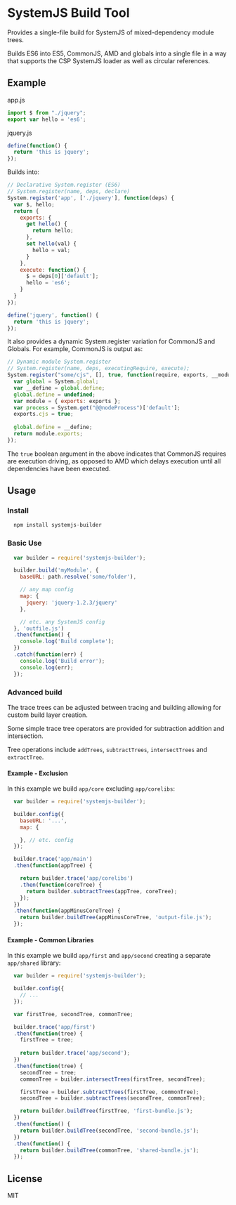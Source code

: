 SystemJS Build Tool
===

Provides a single-file build for SystemJS of mixed-dependency module trees.

Builds ES6 into ES5, CommonJS, AMD and globals into a single file in a way that supports the CSP SystemJS loader
as well as circular references.

Example
---

app.js
```javascript
import $ from "./jquery";
export var hello = 'es6';
```

jquery.js
```javascript
define(function() {
  return 'this is jquery';
});
```

Builds into:

```javascript
// Declarative System.register (ES6)
// System.register(name, deps, declare)
System.register('app', ['./jquery'], function(deps) {
  var $, hello;
  return {
    exports: {
      get hello() {
        return hello;
      },
      set hello(val) {
        hello = val;
      }
    },
    execute: function() {
      $ = deps[0]['default'];
      hello = 'es6';
    }
  }
});

define('jquery', function() {
  return 'this is jquery';
});
```

It also provides a dynamic System.register variation for CommonJS and Globals. For example, CommonJS is output as:

```javascript
// Dynamic module System.register
// System.register(name, deps, executingRequire, execute);
System.register("some/cjs", [], true, function(require, exports, __moduleName) {
  var global = System.global;
  var __define = global.define;
  global.define = undefined;
  var module = { exports: exports };
  var process = System.get("@@nodeProcess")['default'];
  exports.cjs = true;
  
  global.define = __define;
  return module.exports;
});
```

The `true` boolean argument in the above indicates that CommonJS requires are execution driving,
as opposed to AMD which delays execution until all dependencies have been executed.

Usage
---

### Install

```javascript
  npm install systemjs-builder
```

### Basic Use

```javascript
  var builder = require('systemjs-builder');

  builder.build('myModule', {
    baseURL: path.resolve('some/folder'),

    // any map config
    map: {
      jquery: 'jquery-1.2.3/jquery'
    },

    // etc. any SystemJS config
  }, 'outfile.js')
  .then(function() {
    console.log('Build complete');
  })
  .catch(function(err) {
    console.log('Build error');
    console.log(err);
  });
```

### Advanced build

The trace trees can be adjusted between tracing and building allowing for custom build layer creation.

Some simple trace tree operators are provided for subtraction addition and intersection.

Tree operations include `addTrees`, `subtractTrees`, `intersectTrees` and `extractTree`.

#### Example - Exclusion

In this example we build `app/core` excluding `app/corelibs`:

```javascript
  var builder = require('systemjs-builder');

  builder.config({
    baseURL: '...',
    map: {

    }, // etc. config
  });

  builder.trace('app/main')
  .then(function(appTree) {

    return builder.trace('app/corelibs')
    .then(function(coreTree) {
      return builder.subtractTrees(appTree, coreTree);
    });
  })
  .then(function(appMinusCoreTree) {
    return builder.buildTree(appMinusCoreTree, 'output-file.js');
  });
```

#### Example - Common Libraries

In this example we build `app/first` and `app/second` creating a separate `app/shared` library:

```javascript
  var builder = require('systemjs-builder');

  builder.config({
    // ...
  });

  var firstTree, secondTree, commonTree;

  builder.trace('app/first')
  .then(function(tree) {
    firstTree = tree;
    
    return builder.trace('app/second');
  })
  .then(function(tree) {
    secondTree = tree;
    commonTree = builder.intersectTrees(firstTree, secondTree);

    firstTree = builder.subtractTrees(firstTree, commonTree);
    secondTree = builder.subtractTrees(secondTree, commonTree);

    return builder.buildTree(firstTree, 'first-bundle.js');
  })
  .then(function() {
    return builder.buildTree(secondTree, 'second-bundle.js');
  })
  .then(function() {
    return builder.buildTree(commonTree, 'shared-bundle.js');
  });
```

License
---

MIT

